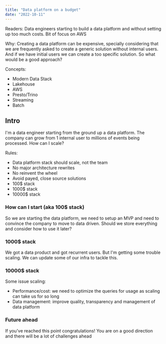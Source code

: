 ```yaml
---
title: "Data platform on a budget"
date: "2022-10-11"
---
```


Readers: Data engineers starting to build a data platform and without setting up too much costs. Bit of focus on AWS

Why: Creating a data platform can be expensive, specially considering that we are frequently asked to create a generic solution without internal users. And if we have initial users we can create a too specific solution. So what would be a good approach?

Concepts:

- Modern Data Stack
- Lakehouse
- AWS
- Presto/Trino
- Streaming
- Batch

## Intro

I'm a data engineer starting from the ground up a data platform. The company can grow from 1 internal user to millions of events being processed. How can I scale?

Rules:

- Data platform stack should scale, not the team
- No major architecture rewrites
- No reinvent the wheel
- Avoid payed, close source solutions
- 100$ stack
- 1000$ stack
- 10000$ stack

### How can I start (aka 100$ stack)

So we are starting the data platform, we need to setup an MVP and need to convince the company to move to data driven. Should we store everything and consider how to use it later?

### 1000$ stack

We got a data product and got recurrent users. But I'm getting some trouble scaling. We can update some of our infra to tackle this.

### 10000$ stack

Some issue scaling:

- Performance/cost: we need to optimize the queries for usage as scaling can take us for so long
- Data management: improve quality, transparency and management of data platform

### Future ahead

If you've reached this point congratulations! You are on a good direction and there will be a lot of challenges ahead
